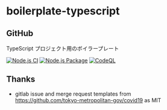 # boilerplate-typescript

## GitHub

TypeScript プロジェクト用のボイラープレート

[![Node.js CI](https://github.com/kannkyo/boilerplate-typescript/actions/workflows/nodejs-ci.yml/badge.svg)](https://github.com/kannkyo/boilerplate-typescript/actions/workflows/nodejs-ci.yml)
[![Node.js Package](https://github.com/kannkyo/boilerplate-typescript/actions/workflows/nodejs-publish.yml/badge.svg)](https://github.com/kannkyo/boilerplate-typescript/actions/workflows/nodejs-publish.yml)
[![CodeQL](https://github.com/kannkyo/boilerplate-typescript/actions/workflows/codeql-analysis.yml/badge.svg)](https://github.com/kannkyo/boilerplate-typescript/actions/workflows/codeql-analysis.yml)

## Thanks

- gitlab issue and merge request templates from <https://github.com/tokyo-metropolitan-gov/covid19> as MIT
